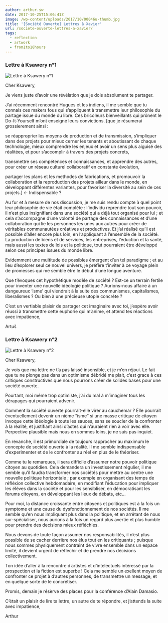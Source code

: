 ```yaml
---
author: arthur.sw
date: 2017-10-25T15:06:41Z
image: /wp-content/uploads/2017/10/00046u-thumb.jpg
title: '[Société Ouverte] Lettres à Xavier'
url: /societe-ouverte-lettres-a-xavier/
tags:
  - reflection
  - artwork
  - from1to18hours
---
```


### Lettre à Ksawery n°1

![Lettre à Ksawery n°1](/wp-content/uploads/2017/10/00046u.jpg)

Cher Ksawery,

Je viens juste d’avoir une révélation que je dois absolument te partager.

J’ai récemment rencontré Hugues et les indiens, il me semble que tu connais ces makers fous qui s’appliquent à transmettre leur philosophie du partage issue du monde du libre. Ces bricoleurs bienveillants qui prônent le Do-It-Yourself m’ont enseigné leurs convictions. [que je résumerai grossierement ainsi :

se réapproprier les moyens de production et de transmission, s’impliquer dans des projets pour mieux cerner les tenants et aboutissant de chaque technologie, mieux comprendre les enjeux et avoir un sens plus aiguisé des réalitées, et pour s’accomplir à travers des projets concrets,
  
transmettre ses compétences et connaissances, et apprendre des autres, pour créer un réseau culturel collaboratif en constante évolution,
  
partager les plans et les methodes de fabrications, et promouvoir la collaboration et la reproduction des projets ailleur dans le monde, en développant différentes variantes, pour favoriser la diversité au sein de ces projets.] <- Indispensable ?
  
Au fur et à mesure de nos discussion, je me suis rendu compte à quel point leur philosophie de vie était complète : l’individu reprendre tout son pouvoir, il n’est plus insignifiant dans une société qui a déjà tout organisé pour lui ; et cela s’accompagne d’une volonté de partage des connaissances et d’une collaboration qui lie les personnes les unes aux autres pour créer de véritables communautées créatives et productives. Et j’ai réalisé qu’il est possible d’aller encore plus loin, en l’appliquant à l’ensemble de la société. La production de biens et de services, les entreprises, l’éduction et la santé, mais aussi les textes de lois et la politique, tout pourraient être développé selon ces principes issues du monde libre.

Evidemment une multitude de possibles émergent d’un tel paradigme ; et au lieu d’explorer seul ce nouvel univers, je préfère t’inviter à ce voyage plein de promesses qui me semble être le début d’une longue aventure.

Que t’évoques cet hypothétique modèle de société ? Est-ce un terrain fertile pour inventer une nouvelle idéologie politique ? Aurions-nous affaire à un dangeureux ‘isme’ qui viendrait à la suite des communismes, capitalismes, liberalismes ? Ou bien à une précieuse utopie concrète ?

C’est un vertiable plaisir de partager cet imaginaire avec toi, j’espère avoir réussi à transmettre cette euphorie qui m’anime, et attend tes réactions avec impatience,
  
Artuš


### Lettre à Ksawery n°2

![Lettre à Ksawery n°2](/wp-content/uploads/2017/10/esquisse.jpg)

Cher Ksawery,

Je vois que ma lettre ne t’a pas laissé insensible, et je m’en réjoui. Le fait que tu ne plonge pas dans un optimisme débridé me plait, c’est grace à ces critiques constructives que nous pourrons créer de solides bases pour une société ouverte.

Pourtant, moi même trop optimiste, j’ai du mal à m’imaginer tous les dérapages qui pourraient advenir.

Comment la société ouverte pourrait-elle virer au cauchemar ? Elle pourrait éventuellement devenir un nième “isme” si une masse critique de citoyen invoque cette idéologie à toute les sauces, sans se soucier de la confronter à la réalité, et justifiant ainsi d’actes qui n’auraient rien à voir avec elle. Perpective plausible mais nous en sommes loins, je ne suis pas inquiet.

En revanche, il est primordiale de toujours rapprocher au maximum le concepte de société ouverte à la réalité. Il me semble indispensable d’experimenter et de le confronter au réel en plus de le théoriser.

Comme tu le remarques, il sera difficile d’assumer notre pouvoir politique citoyen au quotidien. Cela demandera un investissement régulier, il me semble qu’il faudra transformer nos sociétés pour mettre au centre une nouvelle politique horizontale ; par exemple en organisant des temps de réfléxion collective hebdomadaire, en modifiant l’éducation pour impliquer les élèves dans la société et pour les sensibliser, en démocratisant les forums citoyens, en développant les lieux de débats, etc…

Pour moi, la distance croissante entre citoyens et politiques est à la fois un symptome et une cause du dysfonctionnement de nos sociétés. Il me semble qu’en nous impliquant plus dans la politique, et en arrêtant de nous sur-spécialiser, nous aurions à la fois un regard plus avertie et plus humble pour prendre des decisions mieux réfléchies.

Nous devons de toute façon assumer nos responsabilités, il n’est plus possible de se cacher derrière nos élus tout en les critiquants ; puisque nous sommes physiquement contraint de vivre ensemble dans un espace limité, il devient urgent de réfléchir et de prendre nos décisions collectivement.

Ton idée d’aller à la rencontre d’artistes et d’intelectuels intéressé par la prospection et la fiction est superbe ! Cela me semble un exellent moyen de confronter ce projet à d’autres personnes, de transmettre un message, et en quelque sorte de le concrétiser.

Promis, demain je résèrve des places pour la conférence d’Alain Damasio.

C’était un plaisir de lire ta lettre, un autre de te répondre, et j’attends la suite avec impatience,

Arthur